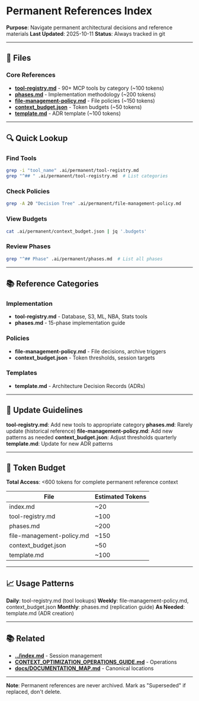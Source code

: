 # Permanent References Index

**Purpose**: Navigate permanent architectural decisions and reference materials
**Last Updated**: 2025-10-11
**Status**: Always tracked in git

---

## 📁 Files

### Core References
- **[tool-registry.md](tool-registry.md)** - 90+ MCP tools by category (~100 tokens)
- **[phases.md](phases.md)** - Implementation methodology (~200 tokens)
- **[file-management-policy.md](file-management-policy.md)** - File policies (~150 tokens)
- **[context_budget.json](context_budget.json)** - Token budgets (~50 tokens)
- **[template.md](template.md)** - ADR template (~100 tokens)

---

## 🔍 Quick Lookup

### Find Tools
```bash
grep -i "tool_name" .ai/permanent/tool-registry.md
grep "^## " .ai/permanent/tool-registry.md  # List categories
```

### Check Policies
```bash
grep -A 20 "Decision Tree" .ai/permanent/file-management-policy.md
```

### View Budgets
```bash
cat .ai/permanent/context_budget.json | jq '.budgets'
```

### Review Phases
```bash
grep "^## Phase" .ai/permanent/phases.md  # List all phases
```

---

## 📚 Reference Categories

### Implementation
- **tool-registry.md** - Database, S3, ML, NBA, Stats tools
- **phases.md** - 15-phase implementation guide

### Policies
- **file-management-policy.md** - File decisions, archive triggers
- **context_budget.json** - Token thresholds, session targets

### Templates
- **template.md** - Architecture Decision Records (ADRs)

---

## 🔄 Update Guidelines

**tool-registry.md**: Add new tools to appropriate category
**phases.md**: Rarely update (historical reference)
**file-management-policy.md**: Add new patterns as needed
**context_budget.json**: Adjust thresholds quarterly
**template.md**: Update for new ADR patterns

---

## 🎯 Token Budget

**Total Access**: <600 tokens for complete permanent reference context

| File | Estimated Tokens |
|------|------------------|
| index.md | ~20 |
| tool-registry.md | ~100 |
| phases.md | ~200 |
| file-management-policy.md | ~150 |
| context_budget.json | ~50 |
| template.md | ~100 |

---

## 📈 Usage Patterns

**Daily**: tool-registry.md (tool lookups)
**Weekly**: file-management-policy.md, context_budget.json
**Monthly**: phases.md (replication guide)
**As Needed**: template.md (ADR creation)

---

## 📚 Related

- **[../index.md](../index.md)** - Session management
- **[CONTEXT_OPTIMIZATION_OPERATIONS_GUIDE.md](../../CONTEXT_OPTIMIZATION_OPERATIONS_GUIDE.md)** - Operations
- **[docs/DOCUMENTATION_MAP.md](../../docs/DOCUMENTATION_MAP.md)** - Canonical locations

---

**Note**: Permanent references are never archived. Mark as "Superseded" if replaced, don't delete.
